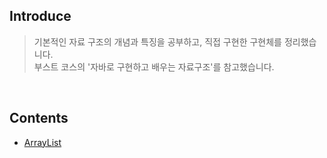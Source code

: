 ## Introduce
> 기본적인 자료 구조의 개념과 특징을 공부하고, 직접 구현한 구현체를 정리했습니다. <br>
 부스트 코스의 '자바로 구현하고 배우는 자료구조'를 참고했습니다.
<br>

## Contents
- [ArrayList](src/ArrayList)


